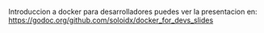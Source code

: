 Introduccion a docker para desarrolladores puedes ver la presentacion en: https://godoc.org/github.com/soloidx/docker_for_devs_slides
